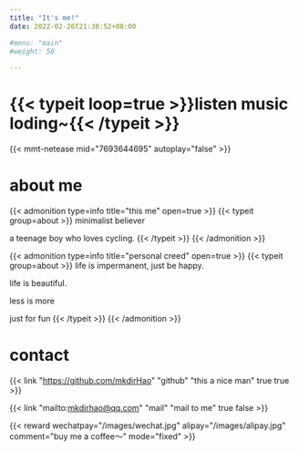 ```yaml
---
title: "It's me!"
date: 2022-02-26T21:38:52+08:00

#menu: "main"
#weight: 50

---
```

# {{< typeit loop=true >}}listen music loding~{{< /typeit >}}
{{< mmt-netease mid="7693644695" autoplay="false" >}}
# about me
{{< admonition type=info title="this me" open=true >}}
{{< typeit group=about >}}
minimalist believer

a teenage boy who loves cycling.
{{< /typeit >}}
{{< /admonition >}}

{{< admonition type=info title="personal creed" open=true >}}
{{< typeit group=about >}}
life is impermanent, just be happy.

life is beautiful.

less is more 

just for fun
{{< /typeit >}}
{{< /admonition >}}

# contact
 {{< link "https://github.com/mkdirHao" "github" "this a nice man" true true >}}

 
{{< link "mailto:mkdirhao@qq.com" "mail" "mail to me" true false >}}

{{< reward wechatpay="/images/wechat.jpg" alipay="/images/alipay.jpg" comment="buy me a coffee～" mode="fixed" >}}





